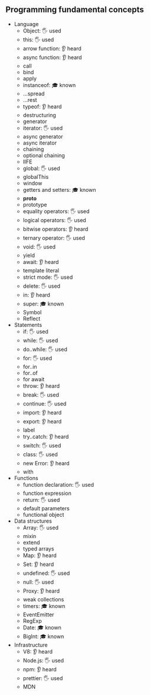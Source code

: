 ## Programming fundamental concepts

- Language
  - Object: 🖐️ used
  - this: 🖐️ used
  - arrow function: 👂 heard
  - async function: 👂 heard
  - call
  - bind
  - apply
  - instanceof: 🎓 known
  - ...spread
  - ...rest
  - typeof: 👂 heard
  - destructuring
  - generator
  - iterator: 🖐️ used
  - async generator
  - async iterator
  - chaining
  - optional chaining
  - IIFE
  - global: 🖐️ used
  - globalThis
  - window
  - getters and setters: 🎓 known
  - __proto__
  - prototype
  - equality operators: 🖐️ used
  - logical operators: 🖐️ used
  - bitwise operators: 👂 heard
  - ternary operator: 🖐️ used
  - void: 🖐️ used
  - yield
  - await: 👂 heard
  - template literal
  - strict mode: 🖐️ used
  - delete: 🖐️ used
  - in: 👂 heard
  - super: 🎓 known
  - Symbol
  - Reflect
- Statements
  - if: 🖐️ used
  - while: 🖐️ used
  - do..while: 🖐️ used
  - for: 🖐️ used
  - for..in
  - for..of
  - for await
  - throw: 👂 heard
  - break: 🖐️ used
  - continue: 🖐️ used
  - import: 👂 heard
  - export: 👂 heard
  - label
  - try..catch: 👂 heard
  - switch: 🖐️ used
  - class: 🖐️ used
  - new Error: 👂 heard
  - with
- Functions
  - function declaration: 🖐️ used
  - function expression
  - return: 🖐️ used
  - default parameters
  - functional object
- Data structures
  - Array: 🖐️ used
  - mixin
  - extend
  - typed arrays
  - Map: 👂 heard
  - Set: 👂 heard
  - undefined: 🖐️ used
  - null: 🖐️ used
  - Proxy: 👂 heard
  - weak collections
  - timers: 🎓 known
  - EventEmitter
  - RegExp
  - Date: 🎓 known
  - BigInt: 🎓 known
- Infrastructure
  - V8: 👂 heard
  - Node.js: 🖐️ used
  - npm: 👂 heard
  - prettier: 🖐️ used
  - MDN
